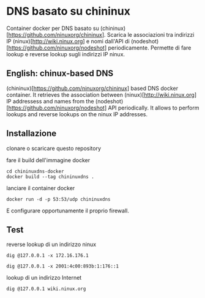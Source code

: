 DNS basato su chininux
======================
Container docker per DNS basato su (chininux)[https://github.com/ninuxorg/chininux].
Scarica le associazioni tra indirizzi IP (ninux)[http://wiki.ninux.org] e nomi dall'API di (nodeshot)[https://github.com/ninuxorg/nodeshot] periodicamente.
Permette di fare lookup e reverse lookup sugli indirizzi IP ninux.


English: chinux-based DNS
-------------------------

(chininux)[https://github.com/ninuxorg/chininux] based DNS docker container.
It retrieves the association between (ninux)[http://wiki.ninux.org] IP addressess and names from the (nodeshot)[https://github.com/ninuxorg/nodeshot] API periodically.
It allows to perform lookups and reverse lookups on the ninux IP addresses.


Installazione
-------------

clonare o scaricare questo repository

fare il build dell'immagine docker
```
cd chininuxdns-docker
docker build --tag chininuxdns .
```

lanciare il container docker
```
docker run -d -p 53:53/udp chininuxdns
```

E configurare opportunamente il proprio firewall.


Test
----

reverse lookup di un indirizzo ninux
```
dig @127.0.0.1 -x 172.16.176.1

dig @127.0.0.1 -x 2001:4c00:893b:1:176::1
```

lookup di un indirizzo Internet
```
dig @127.0.0.1 wiki.ninux.org
```

